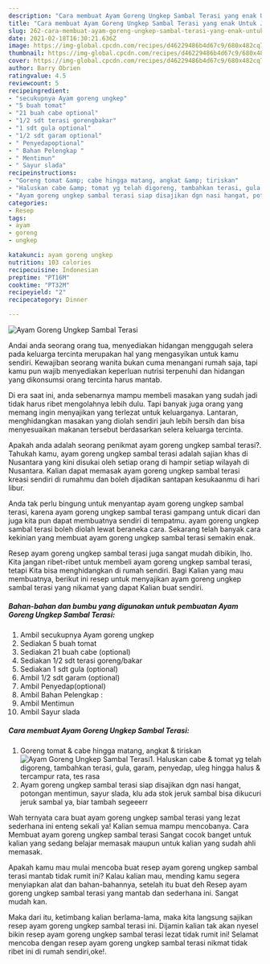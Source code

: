 ```yaml
---
description: "Cara membuat Ayam Goreng Ungkep Sambal Terasi yang enak Untuk Jualan"
title: "Cara membuat Ayam Goreng Ungkep Sambal Terasi yang enak Untuk Jualan"
slug: 262-cara-membuat-ayam-goreng-ungkep-sambal-terasi-yang-enak-untuk-jualan
date: 2021-02-18T16:30:21.636Z
image: https://img-global.cpcdn.com/recipes/d46229486b4d67c9/680x482cq70/ayam-goreng-ungkep-sambal-terasi-foto-resep-utama.jpg
thumbnail: https://img-global.cpcdn.com/recipes/d46229486b4d67c9/680x482cq70/ayam-goreng-ungkep-sambal-terasi-foto-resep-utama.jpg
cover: https://img-global.cpcdn.com/recipes/d46229486b4d67c9/680x482cq70/ayam-goreng-ungkep-sambal-terasi-foto-resep-utama.jpg
author: Barry Obrien
ratingvalue: 4.5
reviewcount: 5
recipeingredient:
- "secukupnya Ayam goreng ungkep"
- "5 buah tomat"
- "21 buah cabe optional"
- "1/2 sdt terasi gorengbakar"
- "1 sdt gula optional"
- "1/2 sdt garam optional"
- " Penyedapoptional"
- " Bahan Pelengkap "
- " Mentimun"
- " Sayur slada"
recipeinstructions:
- "Goreng tomat &amp; cabe hingga matang, angkat &amp; tiriskan"
- "Haluskan cabe &amp; tomat yg telah digoreng, tambahkan terasi, gula, garam, penyedap, uleg hingga halus &amp; tercampur rata, tes rasa"
- "Ayam goreng ungkep sambal terasi siap disajikan dgn nasi hangat, potongan mentimun, sayur slada, klu ada stok jeruk sambal bisa dikucuri jeruk sambal ya, biar tambah segeeerr"
categories:
- Resep
tags:
- ayam
- goreng
- ungkep

katakunci: ayam goreng ungkep 
nutrition: 103 calories
recipecuisine: Indonesian
preptime: "PT16M"
cooktime: "PT32M"
recipeyield: "2"
recipecategory: Dinner

---
```



![Ayam Goreng Ungkep Sambal Terasi](https://img-global.cpcdn.com/recipes/d46229486b4d67c9/680x482cq70/ayam-goreng-ungkep-sambal-terasi-foto-resep-utama.jpg)

Andai anda seorang orang tua, menyediakan hidangan menggugah selera pada keluarga tercinta merupakan hal yang mengasyikan untuk kamu sendiri. Kewajiban seorang  wanita bukan cuma menangani rumah saja, tapi kamu pun wajib menyediakan keperluan nutrisi terpenuhi dan hidangan yang dikonsumsi orang tercinta harus mantab.

Di era  saat ini, anda sebenarnya mampu membeli masakan yang sudah jadi tidak harus ribet mengolahnya lebih dulu. Tapi banyak juga orang yang memang ingin menyajikan yang terlezat untuk keluarganya. Lantaran, menghidangkan masakan yang diolah sendiri jauh lebih bersih dan bisa menyesuaikan makanan tersebut berdasarkan selera keluarga tercinta. 



Apakah anda adalah seorang penikmat ayam goreng ungkep sambal terasi?. Tahukah kamu, ayam goreng ungkep sambal terasi adalah sajian khas di Nusantara yang kini disukai oleh setiap orang di hampir setiap wilayah di Nusantara. Kalian dapat memasak ayam goreng ungkep sambal terasi kreasi sendiri di rumahmu dan boleh dijadikan santapan kesukaanmu di hari libur.

Anda tak perlu bingung untuk menyantap ayam goreng ungkep sambal terasi, karena ayam goreng ungkep sambal terasi gampang untuk dicari dan juga kita pun dapat membuatnya sendiri di tempatmu. ayam goreng ungkep sambal terasi boleh diolah lewat beraneka cara. Sekarang telah banyak cara kekinian yang membuat ayam goreng ungkep sambal terasi semakin enak.

Resep ayam goreng ungkep sambal terasi juga sangat mudah dibikin, lho. Kita jangan ribet-ribet untuk membeli ayam goreng ungkep sambal terasi, tetapi Kita bisa menghidangkan di rumah sendiri. Bagi Kalian yang mau membuatnya, berikut ini resep untuk menyajikan ayam goreng ungkep sambal terasi yang nikamat yang dapat Kalian buat sendiri.

<!--inarticleads1-->

##### Bahan-bahan dan bumbu yang digunakan untuk pembuatan Ayam Goreng Ungkep Sambal Terasi:

1. Ambil secukupnya Ayam goreng ungkep
1. Sediakan 5 buah tomat
1. Sediakan 21 buah cabe (optional)
1. Sediakan 1/2 sdt terasi goreng/bakar
1. Sediakan 1 sdt gula (optional)
1. Ambil 1/2 sdt garam (optional)
1. Ambil  Penyedap(optional)
1. Ambil  Bahan Pelengkap :
1. Ambil  Mentimun
1. Ambil  Sayur slada




<!--inarticleads2-->

##### Cara membuat Ayam Goreng Ungkep Sambal Terasi:

1. Goreng tomat &amp; cabe hingga matang, angkat &amp; tiriskan
<img src="https://img-global.cpcdn.com/steps/120905806c0c4e1c/160x128cq70/ayam-goreng-ungkep-sambal-terasi-langkah-memasak-1-foto.jpg" alt="Ayam Goreng Ungkep Sambal Terasi">1. Haluskan cabe &amp; tomat yg telah digoreng, tambahkan terasi, gula, garam, penyedap, uleg hingga halus &amp; tercampur rata, tes rasa
1. Ayam goreng ungkep sambal terasi siap disajikan dgn nasi hangat, potongan mentimun, sayur slada, klu ada stok jeruk sambal bisa dikucuri jeruk sambal ya, biar tambah segeeerr




Wah ternyata cara buat ayam goreng ungkep sambal terasi yang lezat sederhana ini enteng sekali ya! Kalian semua mampu mencobanya. Cara Membuat ayam goreng ungkep sambal terasi Sangat cocok banget untuk kalian yang sedang belajar memasak maupun untuk kalian yang sudah ahli memasak.

Apakah kamu mau mulai mencoba buat resep ayam goreng ungkep sambal terasi mantab tidak rumit ini? Kalau kalian mau, mending kamu segera menyiapkan alat dan bahan-bahannya, setelah itu buat deh Resep ayam goreng ungkep sambal terasi yang mantab dan sederhana ini. Sangat mudah kan. 

Maka dari itu, ketimbang kalian berlama-lama, maka kita langsung sajikan resep ayam goreng ungkep sambal terasi ini. Dijamin kalian tak akan nyesel bikin resep ayam goreng ungkep sambal terasi lezat tidak rumit ini! Selamat mencoba dengan resep ayam goreng ungkep sambal terasi nikmat tidak ribet ini di rumah sendiri,oke!.

